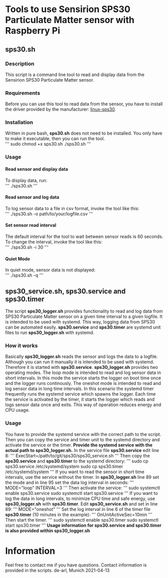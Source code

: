 # Tools to use Sensirion SPS30 Particulate Matter sensor with Raspberry Pi
## sps30.sh
### Description
This script is a command line tool to read and display data from the Sensirion SPS30 Particulate Matter sensor.
### Requirements
Before you can use this tool to read data from the sensor, you have to install the driver provided by the manufacturer: [linux-sps30](https://github.com/Sensirion/linux-sps30).
### Installation
Written in pure bash, **sps30.sh** does not need to be installed. You only have to make it executable, then you can run the tool.  
'''
sudo chmod +x sps30.sh
./sps30.sh
'''
### Usage
#### Read sensor and display data
To display data, run:  
'''
./sps30.sh
''' 
#### Read sensor and log data
To log sensor data to a file in csv format, invoke the tool like this:  
'''
./sps30.sh -o path/to/your/logfile.csv
'''
#### Set sensor read interval
The default interval for the tool to wait between sensor reads is 60 seconds.  
To change the interval, invoke the tool like this:  
'''
./sps30.sh -i 30
'''
#### Quiet Mode
In quiet mode, sensor data is not displayed:  
'''
./sps30.sh -q
'''
## sps30_service.sh, sps30.service and sps30.timer
The script **sps30_logger.sh** provides functionality to read and
log data from SPS30 Particulate Matter sensor on a given time interval
to a given logfile. It is intended to be used with systemd. This way, 
logging data from SPS30 can be automated easily. **sps30.service** and 
**sps30.timer** are systemd unit files to run **sps30_logger.sh** with 
systemd.  
### How it works
Basically **sps30_logger.sh** reads the sensor and logs the data to 
a logfile. Although you can run it manually it is intended to be used
with systemd. Therefore it is started with **sps30.service**. 
**sps30_logger.sh** provides two operating modes. The loop mode is
intended to read and log sensor data in short intervals. In this mode
the service starts the logger on boot time once and the logger runs 
continously.
The oneshot mode is intended to read and log sensor data in long time 
intervals. In this scenario the systemd timer frequently runs the 
systemd service which spawns the logger. Each time the service is 
activated by the timer, it starts the logger which reads and logs sensor
data once and exits. This way of operation reduces energy and CPU usage.
### Usage
You have to provide the systemd service with the correct 
path to the script. Then you can copy the service and timer unit to 
the systemd directory and activate the service or the timer. 
__Provide the systemd service with the actual path to **sps30_logger.sh**.__ 
In the service file **sps30.service** edit line 8:
'''
ExecStart=/path/to/git/sps30/sps30_service.sh
'''
Then copy the **sps30.service** and **sps30.timer** to the systemd directory:
'''
sudo cp sps30.service /etc/systemd/system
sudo cp sps30.timer /etc/systemd/system
'''
If you want to read the sensor in short time intervals, use the service without 
the timer. In **sps30_logger.sh** line 89 set the mode and in line 95 set 
the data log interval in seconds:
'''
MODE="loop"
INTERVAL=3
'''
Then activate the service:
'''
sudo systemctl enable sps30.service
sudo systemctl start sps30.service
'''
If you want to log the data in long intervals, to minimize CPU time and 
safe energy, use **sps30_logger.sh** with **sps30.timer**. Edit 
**sps30_service.sh** and set in line 89:
'''
MODE="oneshot"
'''
Set the log interval in line 6 of the timer file **sps30.timer** 
(10 minutes in the example):
'''
OnUnitActiveSec=10min
'''
Then start the timer.
'''
sudo systemctl enable sps30.timer
sudo systemctl start sps30.timer
'''
**Usage information for sps30.service and sps30.timer is also 
provided within sps30_logger.sh**
# Information
Feel free to contact me if you have questions. Contact information
is provided in the scripts.
                                            de-arl,      Munich 2021-04-13
